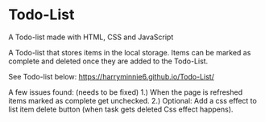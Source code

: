 # Todo-List
A Todo-list made with HTML, CSS and JavaScript

A Todo-list that stores items in the local storage. 
Items can be marked as complete and deleted once they are added to the Todo-List.

See Todo-list below:
https://harryminnie6.github.io/Todo-List/



A few issues found: (needs to be fixed)
1.) When the page is refreshed items marked as complete get unchecked.
2.) Optional: Add a css effect to list item delete button (when task gets deleted Css effect happens).
